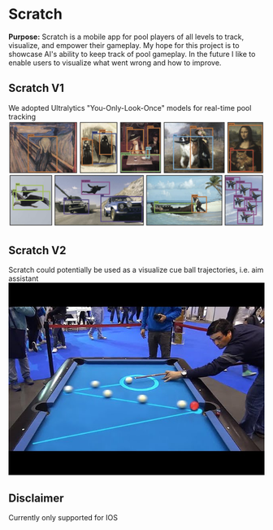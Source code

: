 # Scratch
**Purpose:** Scratch is a mobile app for pool players of all levels to track, visualize, and empower their gameplay. My hope for this project is to showcase AI's ability to keep track of pool gameplay. In the future I like to enable users to visualize what went wrong and how to improve.

## Scratch V1
We adopted Ultralytics "You-Only-Look-Once" models for real-time pool tracking 
![alt text](assets/figures/yolo_examples.png)

## Scratch V2
Scratch could potentially be used as a visualize cue ball trajectories, i.e. aim assistant<br>
![alt text](assets/figures/future_goal.jpg)

## Disclaimer
Currently only supported for IOS
